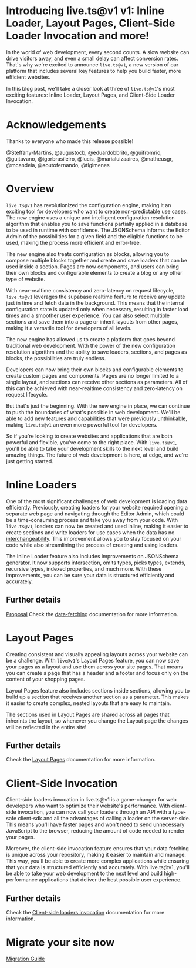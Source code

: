 # Introducing live.ts@v1 v1: Inline Loader, Layout Pages, Client-Side Loader Invocation and more!

In the world of web development, every second counts. A slow website can drive visitors away, and even a small delay can affect conversion rates. That's why we're excited to announce `live.ts@v1`, a new version of our platform that includes several key features to help you build faster, more efficient websites.

In this blog post, we'll take a closer look at three of `live.ts@v1`'s most exciting features: Inline Loader, Layout Pages, and Client-Side Loader Invocation.

# Acknowledgements

Thanks to everyone who made this release possible!

@Steffany-Martins, @augustocb, @eduardobbrito, @guifromrio, @guitavano, @igorbrasileiro, @lucis, @marialuizaaires, @matheusgr, @mcandeia, @soutofernando, @tlgimenes

# Overview

`live.ts@v1` has revolutionized the configuration engine, making it an exciting tool for developers who want to create non-predictable use cases. The new engine uses a unique and intelligent configuration resolution algorithm that enables you to save functions partially applied in a database to be used in runtime with confidence. The JSONSchema informs the Editor Admin of the possibilities for a given field and the eligible functions to be used, making the process more efficient and error-free.

The new engine also treats configuration as blocks, allowing you to compose multiple blocks together and create and save loaders that can be used inside a section. Pages are now components, and users can bring their own blocks and configurable elements to create a blog or any other type of website.

With near-realtime consistency and zero-latency on request lifecycle, `live.ts@v1` leverages the supabase realtime feature to receive any update just in time and fetch data in the background. This means that the internal configuration state is updated only when necessary, resulting in faster load times and a smoother user experience. You can also select multiple sections and save them into a page or inherit layouts from other pages, making it a versatile tool for developers of all levels.

The new engine has allowed us to create a platform that goes beyond traditional web development. With the power of the new configuration resolution algorithm and the ability to save loaders, sections, and pages as blocks, the possibilities are truly endless.

Developers can now bring their own blocks and configurable elements to create custom pages and components. Pages are no longer limited to a single layout, and sections can receive other sections as parameters. All of this can be achieved with near-realtime consistency and zero-latency on request lifecycle.

But that's just the beginning. With the new engine in place, we can continue to push the boundaries of what's possible in web development. We'll be able to add new features and capabilities that were previously unthinkable, making `live.ts@v1` an even more powerful tool for developers.

So if you're looking to create websites and applications that are both powerful and flexible, you've come to the right place. With `live.ts@v1`, you'll be able to take your development skills to the next level and build amazing things. The future of web development is here, at edge, and we're just getting started.

# Inline Loaders

One of the most significant challenges of web development is loading data efficiently. Previously, creating loaders for your website required opening a separate web page and navigating through the Editor Admin, which could be a time-consuming process and take you away from your code. With `live.ts@v1`, loaders can now be created and used inline, making it easier to create sections and write loaders for use cases when the data has no [interchangeability](https://www.deco.cx/docs/en/tutorials/universal-components). This improvement allows you to stay focused on your code while also streamlining the process of creating and using loaders.

The Inline Loader feature also includes improvements on JSONSchema generator. It now supports intersection, omits types, picks types, extends, recursive types, indexed properties, and much more. With these improvements, you can be sure your data is structured efficiently and accurately.

## Further details

[Proposal](https://github.com/deco-cx/live.ts/issues/164)
Check the [data-fetching](https://www.deco.cx/docs/en/tutorials/data-fetching) documentation for more information.

# Layout Pages

Creating consistent and visually appealing layouts across your website can be a challenge. With `live@v1`'s Layout Pages feature, you can now save your pages as a layout and use them across your site pages. That means you can create a page that has a header and a footer and focus only on the content of your shopping pages.

Layout Pages feature also includes sections inside sections, allowing you to build up a section that receives another section as a parameter. This makes it easier to create complex, nested layouts that are easy to maintain.

The sections used in Layout Pages are shared across all pages that inherints the layout, so whenever you change the Layout page the changes will be reflected in the entire site!

## Further details

Check the [Layout Pages](https://www.deco.cx/docs/en/concepts/layouts) documentation for more information.

# Client-Side Invocation

Client-side loaders invocation in live.ts@v1 is a game-changer for web developers who want to optimize their website's performance. With client-side invocation, you can now call your loaders through an API with a type-safe client-sdk and all the advantages of calling a loader on the server-side. This means you'll have faster pages and won't need to send unnecessary JavaScript to the browser, reducing the amount of code needed to render your pages.

Moreover, the client-side invocation feature ensures that your data fetching is unique across your repository, making it easier to maintain and manage. This way, you'll be able to create more complex applications while ensuring that your data is structured efficiently and accurately. With live.ts@v1, you'll be able to take your web development to the next level and build high-performance applications that deliver the best possible user experience.

## Further details

Check the [Client-side loaders invocation](https://www.deco.cx/docs/en/tutorials/client-side-invocation) documentation for more information.

# Migrate your site now

[Migration Guide](https://www.deco.cx/docs/en/migration-guides/v1.x)
